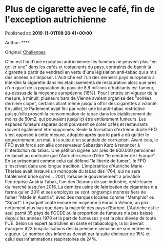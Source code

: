 
# Plus de cigarette avec le café, fin de l'exception autrichienne

Published at: **2019-11-01T08:26:41+00:00**

Author: ****

Original: [Challenges](https://www.challenges.fr/societe/plus-de-cigarette-avec-le-cafe-fin-de-l-exception-autrichienne_682691)

C'en est fini d'une exception autrichienne: les fumeurs ne peuvent plus "en griller une" dans les cafés et restaurants du pays, contraints de bannir la cigarette à partir de vendredi en vertu d'une législation anti-tabac qui a mis des années à s'imposer.
L'Autriche est l'un des derniers pays européens à interdire la cigarette dans les établissements de restauration alors que près d'un quart de la population du pays de 8,8 millions d'habitants est fumeur, au-dessus de la moyenne européenne (18%).
Pour l'entrée en vigueur de la mesure, à minuit, plusieurs bars de Vienne avaient organisé des "soirées dernière clope", certains allant même jusqu'à offrir des cigarettes à volonté.
En juillet, le Parlement avait fini par voter une loi anti-tabac restrictive puisqu'elle proscrit la consommation de tabac dans les établissement de moins de 50m2, qui pouvaient jusqu'ici être entièrement fumeurs. Les espaces fumeurs séparés dont pouvaient se doter cafés et restaurants doivent également être supprimés.
Seule la formation d'extrême droite FPÖ s'est opposée à cette mesure, adoptée après que le parti a dû quitter le gouvernement, en mai, à la suite d'un scandale de corruption. Avant cela, le FPÖ avait forcé son allié conservateur Sebastian Kurz à renoncer à l'interdiction du tabac.
Une pétition signée par près de 900.000 personnes réclamait au contraire que l'Autriche cesse d'être "le cendrier de l'Europe".
En se présentant comme celui qui défend "la liberté de fumer", le FPÖ s'inscrivait dans une longue tradition.
L'impératrice d'Autriche Marie-Thérèse avait instauré un monopole du tabac dès 1764, qui ne sera totalement brisé qu'en... 2001, lorsque le gouvernement a privatisé l'entreprise Austria Tabak, l'un des fleurons de son industrie, resté leader du marché jusqu'en 2016.
La dernière usine de fabrication de cigarettes n'a fermé qu'en 2011 et ses employés se sont longtemps montrés fiers de fumer "Made in Austria", avec des marques locales comme "Memphis" ou "Smart".
Le paquet coûte encore en moyenne 5 euros à Vienne, un prix nettement plus bas que dans la majorité des pays d'Europe. L'Autriche est le seul parmi 35 pays de l'OCDE où la proportion de fumeurs n'a pas baissé depuis les années 1970 et la part de fumeuses y est la plus élevée de toute l'UE.
Selon un expert autrichien en santé et tabacologie, la loi devrait épargner 623 hospitalisations dès la première semaine de son entrée en vigueur. Le nombre des infarctus devrait par la suite diminuer de 15% et celui des inflammations respiratoires de 24%.
